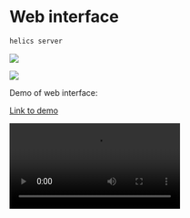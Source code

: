 # Web interface

```bash
helics server
```

![](https://user-images.githubusercontent.com/1813121/179425630-8136366d-2b09-4251-936f-1158a7b40c5b.png)

![](https://user-images.githubusercontent.com/1813121/179425632-9cc1f914-d5bc-44bf-848c-893733729fb6.png)

Demo of web interface:

[Link to demo](https://user-images.githubusercontent.com/1813121/179425246-9e12db06-a317-493c-88af-098fa460d3ec.mov)

![Demo](https://user-images.githubusercontent.com/1813121/179425246-9e12db06-a317-493c-88af-098fa460d3ec.mov)
